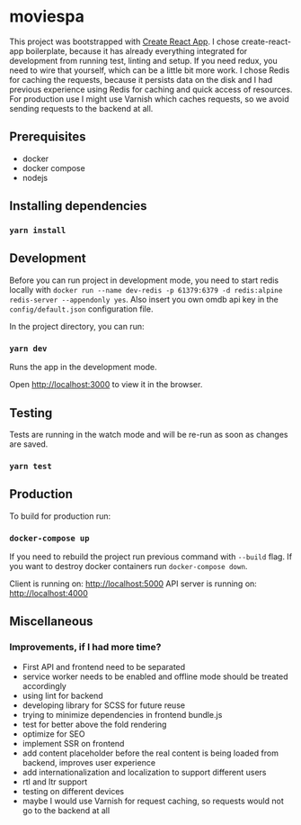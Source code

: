 # moviespa

This project was bootstrapped with [Create React App](https://github.com/facebook/create-react-app). I chose create-react-app boilerplate, because it has already everything integrated for development from running test, linting and setup. If you need redux, you need to wire that yourself, which can be a little bit more work. I chose Redis for caching the requests, because it persists data on the disk and I had previous experience using Redis for caching and quick access of resources. For production use I might use Varnish which caches requests, so we avoid sending requests to the backend at all.

## Prerequisites

- docker
- docker compose
- nodejs

## Installing dependencies

### `yarn install`

## Development

Before you can run project in development mode, you need to start redis locally with `docker run --name dev-redis -p 61379:6379 -d redis:alpine redis-server --appendonly yes`. Also insert you own omdb api key in the `config/default.json` configuration file.

In the project directory, you can run:

### `yarn dev`

Runs the app in the development mode.

Open [http://localhost:3000](http://localhost:3000) to view it in the browser.

## Testing

Tests are running in the watch mode and will be re-run as soon as changes are saved.

### `yarn test`

## Production

To build for production run:

### `docker-compose up`

If you need to rebuild the project run previous command with `--build` flag. If you want to destroy docker containers run `docker-compose down`.

Client is running on: [http://localhost:5000](http://localhost:5000)
API server is running on: [http://localhost:4000](http://localhost:4000)

## Miscellaneous

### Improvements, if I had more time?

- First API and frontend need to be separated
- service worker needs to be enabled and offline mode should be treated accordingly
- using lint for backend
- developing library for SCSS for future reuse
- trying to minimize dependencies in frontend bundle.js
- test for better above the fold rendering
- optimize for SEO
- implement SSR on frontend
- add content placeholder before the real content is being loaded from backend, improves user experience
- add internationalization and localization to support different users
- rtl and ltr support
- testing on different devices
- maybe I would use Varnish for request caching, so requests would not go to the backend at all
